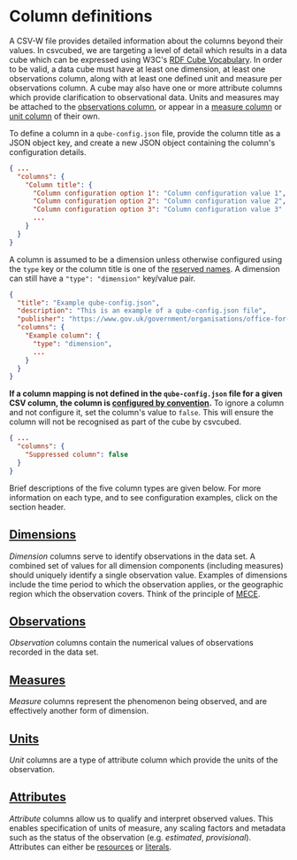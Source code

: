 # Column definitions

A CSV-W file provides detailed information about the columns beyond their values. In csvcubed, we are targeting a level of detail which results in a data cube which can be expressed using W3C's [RDF Cube Vocabulary](https://www.w3.org/TR/vocab-data-cube/). In order to be valid, a data cube must have at least one dimension, at least one observations column, along with at least one defined unit and measure per observations column. A cube may also have one or more attribute columns which provide clarification to observational data. Units and measures may be attached to the [observations column](#observations), or appear in a [measure column](#measures) or [unit column](#units) of their own.

To define a column in a `qube-config.json` file, provide the column title as a JSON object key, and create a new JSON object containing the column's configuration details.

```json
{ ...
  "columns": {
    "Column title": {
      "Column configuration option 1": "Column configuration value 1",
      "Column configuration option 2": "Column configuration value 2",
      "Column configuration option 3": "Column configuration value 3"
      ...
    }
  }
}
```

A column is assumed to be a dimension unless otherwise configured using the `type` key or the column title is one of the [reserved names](../../../configuration/convention.md#conventional-column-names). A dimension can still have a `"type": "dimension"` key/value pair.

<!-- TODO Add some metadata to examples and links to json/csv files -->

```json
{
  "title": "Example qube-config.json",
  "description": "This is an example of a qube-config.json file",
  "publisher": "https://www.gov.uk/government/organisations/office-for-national-statistics",
  "columns": {
    "Example column": {
      "type": "dimension",
      ...
    }
  }
}
```

**If a column mapping is not defined in the `qube-config.json` file for a given CSV column, the column is [configured by convention](../../convention.md).**  To ignore a column and not configure it, set the column's value to `false`. This will ensure the column will not be recognised as part of the cube by csvcubed.

```json
{ ...
  "columns": {
    "Suppressed column": false
  }
}
```

Brief descriptions of the five column types are given below. For more information on each type, and to see configuration examples, click on the section header.

## [Dimensions](./dimensions.md#dimension-configuration)

*Dimension* columns serve to identify observations in the data set. A combined set of values for all dimension components (including measures) should uniquely identify a single observation value. Examples of dimensions include the time period to which the observation applies, or the geographic region which the observation covers. Think of the principle of [MECE](https://en.wikipedia.org/wiki/MECE_principle).

## [Observations](./observations.md#observation-configuration)

*Observation* columns contain the numerical values of observations recorded in the data set.

## [Measures](./measures.md#measure-configuration)

*Measure* columns represent the phenomenon being observed, and are effectively another form of dimension.

## [Units](./units.md#unit-configuration)

*Unit* columns are a type of attribute column which provide the units of the observation.

## [Attributes](./attributes/index.md#attribute-configuration)

*Attribute* columns allow us to qualify and interpret observed values. This enables specification of units of measure, any scaling factors and metadata such as the status of the observation (e.g. *estimated*, *provisional*). Attributes can either be [resources](../../../../glossary/index.md#resource) or [literals](../../../../glossary/index.md#literal).
